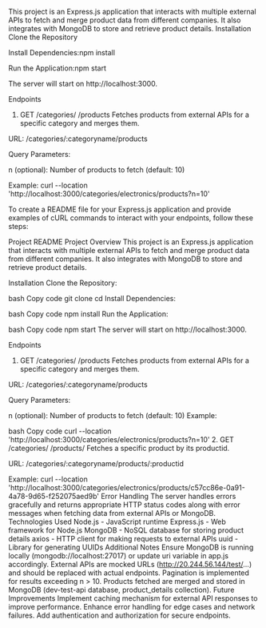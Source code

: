This project is an Express.js application that interacts with multiple external APIs to fetch and merge product data from different companies. It also integrates with MongoDB to store and retrieve product details.
Installation
Clone the Repository

Install Dependencies:npm install

Run the Application:npm start

The server will start on http://localhost:3000.


Endpoints
1. GET /categories/
/products
Fetches products from external APIs for a specific category and merges them.

URL: /categories/:categoryname/products

Query Parameters:

n (optional): Number of products to fetch (default: 10)

Example:
curl --location 'http://localhost:3000/categories/electronics/products?n=10'


To create a README file for your Express.js application and provide examples of cURL commands to interact with your endpoints, follow these steps:

Project README
Project Overview
This project is an Express.js application that interacts with multiple external APIs to fetch and merge product data from different companies. It also integrates with MongoDB to store and retrieve product details.

Installation
Clone the Repository:

bash
Copy code
git clone <repository-url>
cd <project-folder>
Install Dependencies:

bash
Copy code
npm install
Run the Application:

bash
Copy code
npm start
The server will start on http://localhost:3000.

Endpoints
1. GET /categories/
/products
Fetches products from external APIs for a specific category and merges them.

URL: /categories/:categoryname/products

Query Parameters:

n (optional): Number of products to fetch (default: 10)
Example:

bash
Copy code
curl --location 'http://localhost:3000/categories/electronics/products?n=10'
2. GET /categories/
/products/
Fetches a specific product by its productid.

URL: /categories/:categoryname/products/:productid

Example:
curl --location 'http://localhost:3000/categories/electronics/products/c57cc86e-0a91-4a78-9d65-f252075aed9b'
Error Handling
The server handles errors gracefully and returns appropriate HTTP status codes along with error messages when fetching data from external APIs or MongoDB.
Technologies Used
Node.js - JavaScript runtime
Express.js - Web framework for Node.js
MongoDB - NoSQL database for storing product details
axios - HTTP client for making requests to external APIs
uuid - Library for generating UUIDs
Additional Notes
Ensure MongoDB is running locally (mongodb://localhost:27017) or update uri variable in app.js accordingly.
External APIs are mocked URLs (http://20.244.56.144/test/...) and should be replaced with actual endpoints.
Pagination is implemented for results exceeding n > 10.
Products fetched are merged and stored in MongoDB (dev-test-api database, product_details collection).
Future Improvements
Implement caching mechanism for external API responses to improve performance.
Enhance error handling for edge cases and network failures.
Add authentication and authorization for secure endpoints.
